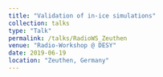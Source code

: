 ```yaml
---
title: "Validation of in-ice simulations"
collection: talks
type: "Talk"
permalink: /talks/RadioWS_Zeuthen
venue: "Radio-Workshop @ DESY"
date: 2019-06-19
location: "Zeuthen, Germany"
---
```

